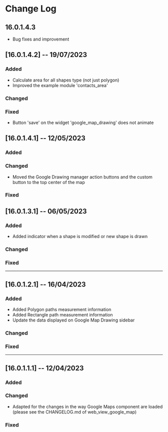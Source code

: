 # Change Log
## 16.0.1.4.3
* Bug fixes and improvement

## [16.0.1.4.2] -- 19/07/2023
### Added
 - Calculate area for all shapes type (not just polygon)
 - Improved the example module 'contacts_area'
### Changed
### Fixed
 - Button 'save' on the widget 'google_map_drawing' does not animate


## [16.0.1.4.1] -- 12/05/2023
### Added
### Changed
 - Moved the Google Drawing manager action buttons and the custom button to the top center of the map
### Fixed


## [16.0.1.3.1] -- 06/05/2023
### Added
- Added indicator when a shape is modified or new shape is drawn

### Changed
### Fixed

---
## [16.0.1.2.1] -- 16/04/2023
### Added
- Added Polygon paths measurement information
- Added Rectangle path measurement information
- Update the data displayed on Google Map Drawing sidebar
### Changed

### Fixed

---
## [16.0.1.1.1] -- 12/04/2023
### Added

### Changed
- Adapted for the changes in the way Google Maps component are loaded (please see the CHANGELOG.md of web_view_google_map)

### Fixed
